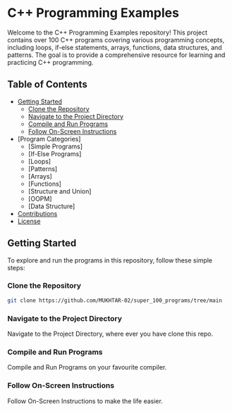 # C++ Programming Examples

Welcome to the C++ Programming Examples repository! This project contains over 100 C++ programs covering various programming concepts, including loops, if-else statements, arrays, functions, data structures, and patterns. The goal is to provide a comprehensive resource for learning and practicing C++ programming.

## Table of Contents

- [Getting Started](#getting-started)
  - [Clone the Repository](#clone-the-repository)
  - [Navigate to the Project Directory](#navigate-to-the-project-directory)
  - [Compile and Run Programs](#compile-and-run-programs)
  - [Follow On-Screen Instructions](#follow-on-screen-instructions)
- [Program Categories]
  - [Simple Programs]
  - [If-Else Programs]
  - [Loops]
  - [Patterns]
  - [Arrays]
  - [Functions]
  - [Structure and Union]
  - [OOPM]
  - [Data Structure]
- [Contributions](#contributions)
- [License](#license)

## Getting Started

To explore and run the programs in this repository, follow these simple steps:

### Clone the Repository
```bash 
git clone https://github.com/MUKHTAR-02/super_100_programs/tree/main
````
### Navigate to the Project Directory
Navigate to the Project Directory, where ever you have clone this repo.

### Compile and Run Programs
Compile and Run Programs on your favourite compiler.

### Follow On-Screen Instructions
Follow On-Screen Instructions to make the life easier.

```bash


   
